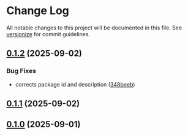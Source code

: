 # Change Log

All notable changes to this project will be documented in this file. See [versionize](https://github.com/versionize/versionize) for commit guidelines.

<a name="0.1.2"></a>
## [0.1.2](https://www.github.com/lucafabbri/SagaR/releases/tag/v0.1.2) (2025-09-02)

### Bug Fixes

* corrects package id and description ([348beeb](https://www.github.com/lucafabbri/SagaR/commit/348beeb0f754eab2bc73b2115a8e2aaf138d5a96))

<a name="0.1.1"></a>
## [0.1.1](https://www.github.com/lucafabbri/SagaR/releases/tag/v0.1.1) (2025-09-02)

<a name="0.1.0"></a>
## [0.1.0](https://www.github.com/lucafabbri/SagaR/releases/tag/v0.1.0) (2025-09-01)

